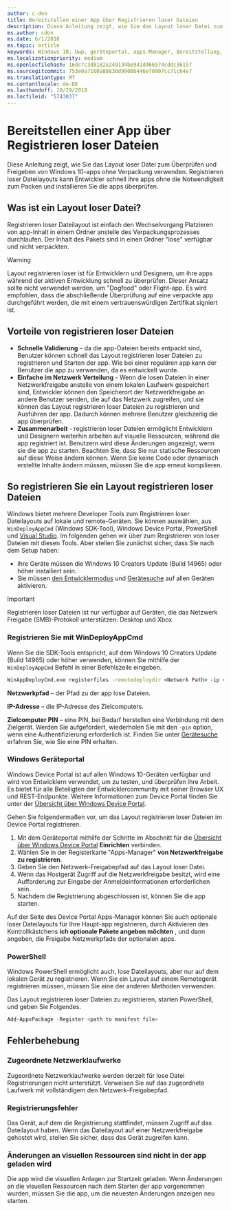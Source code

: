 ```yaml
---
author: c-don
title: Bereitstellen einer App über Registrieren loser Dateien
description: Diese Anleitung zeigt, wie Sie das Layout loser Datei zum Überprüfen und Freigeben von Windows 10-apps ohne Verpackung verwenden.
ms.author: cdon
ms.date: 6/1/2018
ms.topic: article
keywords: Windows 10, Uwp, geräteportal, apps-Manager, Bereitstellung, sdk
ms.localizationpriority: medium
ms.openlocfilehash: 16dc7c3d8182e249134be941d466574cddc36157
ms.sourcegitcommit: 753e0a7160a88830d9908b446ef0907cc71c64e7
ms.translationtype: MT
ms.contentlocale: de-DE
ms.lasthandoff: 10/29/2018
ms.locfileid: "5743037"
---
```

# <a name="deploy-an-app-through-loose-file-registration"></a>Bereitstellen einer App über Registrieren loser Dateien 

Diese Anleitung zeigt, wie Sie das Layout loser Datei zum Überprüfen und Freigeben von Windows 10-apps ohne Verpackung verwenden. Registrieren loser Dateilayouts kann Entwickler schnell ihre apps ohne die Notwendigkeit zum Packen und installieren Sie die apps überprüfen. 

## <a name="what-is-a-loose-file-layout"></a>Was ist ein Layout loser Datei?

Registrieren loser Dateilayout ist einfach den Wechselvorgang Platzieren von app-Inhalt in einem Ordner anstelle des Verpackungsprozesses durchlaufen. Der Inhalt des Pakets sind in einen Ordner "lose" verfügbar und nicht verpackten. 

> [!WARNING]
> Layout registrieren loser ist für Entwicklern und Designern, um ihre apps während der aktiven Entwicklung schnell zu überprüfen. Dieser Ansatz sollte nicht verwendet werden, um "Dogfood" oder Flight-app. Es wird empfohlen, dass die abschließende Überprüfung auf eine verpackte app durchgeführt werden, die mit einem vertrauenswürdigen Zertifikat signiert ist. 

## <a name="advantages-of-loose-file-registration"></a>Vorteile von registrieren loser Dateien

- **Schnelle Validierung** – da die app-Dateien bereits entpackt sind, Benutzer können schnell das Layout registrieren loser Dateien zu registrieren und Starten der app. Wie bei einer regulären app kann der Benutzer die app zu verwenden, da es entwickelt wurde. 
- **Einfache im Netzwerk Verteilung** - Wenn die losen Dateien in einer Netzwerkfreigabe anstelle von einem lokalen Laufwerk gespeichert sind, Entwickler können den Speicherort der Netzwerkfreigabe an andere Benutzer senden, die auf das Netzwerk zugreifen, und sie können das Layout registrieren loser Dateien zu registrieren und Ausführen der app. Dadurch können mehrere Benutzer gleichzeitig die app überprüfen. 
- **Zusammenarbeit** - registrieren loser Dateien ermöglicht Entwicklern und Designern weiterhin arbeiten auf visuelle Ressourcen, während die app registriert ist. Benutzern wird diese Änderungen angezeigt, wenn sie die app zu starten. Beachten Sie, dass Sie nur statische Ressourcen auf diese Weise ändern können. Wenn Sie keine Code oder dynamisch erstellte Inhalte ändern müssen, müssen Sie die app erneut kompilieren.

## <a name="how-to-register-a-loose-file-layout"></a>So registrieren Sie ein Layout registrieren loser Dateien

Windows bietet mehrere Developer Tools zum Registrieren loser Dateilayouts auf lokale und remote-Geräten. Sie können auswählen, aus `WinDeployAppCmd` (Windows SDK-Tool), Windows Device Portal, PowerShell und [Visual Studio](https://docs.microsoft.com/windows/uwp/debug-test-perf/deploying-and-debugging-uwp-apps#register-layout-from-network). Im folgenden gehen wir über zum Registrieren von loser Dateien mit diesen Tools. Aber stellen Sie zunächst sicher, dass Sie nach dem Setup haben:

- Ihre Geräte müssen die Windows 10 Creators Update (Build 14965) oder höher installiert sein.
- Sie müssen [den Entwicklermodus](https://msdn.microsoft.com/windows/uwp/get-started/enable-your-device-for-development) und [Gerätesuche](https://docs.microsoft.com/en-us/windows/uwp/get-started/enable-your-device-for-development#device-discovery) auf allen Geräten aktivieren.

> [!IMPORTANT]
> Registrieren loser Dateien ist nur verfügbar auf Geräten, die das Netzwerk Freigabe (SMB)-Protokoll unterstützen: Desktop und Xbox. 

### <a name="register-with-windeployappcmd"></a>Registrieren Sie mit WinDeployAppCmd

Wenn Sie die SDK-Tools entspricht, auf dem Windows 10 Creators Update (Build 14965) oder höher verwenden, können Sie mithilfe der `WinDeployAppCmd` Befehl in einer Befehlszeile eingeben.

```cmd
WinAppDeployCmd.exe registerfiles -remotedeploydir <Network Path> -ip <IP Address> -pin <target machine PIN>
```

**Netzwerkpfad** – der Pfad zu der app lose Dateien.

**IP-Adresse** – die IP-Adresse des Zielcomputers.

**Zielcomputer PIN** – eine PIN, bei Bedarf herstellen eine Verbindung mit dem Zielgerät. Werden Sie aufgefordert, wiederholen Sie mit den `-pin` option, wenn eine Authentifizierung erforderlich ist. Finden Sie unter [Gerätesuche](https://docs.microsoft.com/windows/uwp/get-started/enable-your-device-for-development#device-discovery) erfahren Sie, wie Sie eine PIN erhalten.

### <a name="windows-device-portal"></a>Windows Geräteportal

Windows Device Portal ist auf allen Windows 10-Geräten verfügbar und wird von Entwicklern verwendet, um zu testen, und überprüfen ihre Arbeit. Es bietet für alle Beteiligten der Entwicklercommunity mit seiner Browser UX und REST-Endpunkte. Weitere Informationen zum Device Portal finden Sie unter der [Übersicht über Windows Device Portal](device-portal.md).

Gehen Sie folgendermaßen vor, um das Layout registrieren loser Dateien im Device Portal registrieren.

1. Mit dem Geräteportal mithilfe der Schritte im Abschnitt für die [Übersicht über Windows Device Portal](device-portal.md) **Einrichten** verbinden.
1. Wählen Sie in der Registerkarte "Apps-Manager" **von Netzwerkfreigabe zu registrieren**.
1. Geben Sie den Netzwerk-Freigabepfad auf das Layout loser Datei. 
1. Wenn das Hostgerät Zugriff auf die Netzwerkfreigabe besitzt, wird eine Aufforderung zur Eingabe der Anmeldeinformationen erforderlichen sein.
1. Nachdem die Registrierung abgeschlossen ist, können Sie die app starten.

Auf der Seite des Device Portal Apps-Manager können Sie auch optionale loser Dateilayouts für Ihre Haupt-app registrieren, durch Aktivieren des Kontrollkästchens **ich optionale Pakete angeben möchten** , und dann angeben, die Freigabe Netzwerkpfade der optionalen apps. 

### <a name="powershell"></a>PowerShell 

Windows PowerShell ermöglicht auch, lose Dateilayouts, aber nur auf dem lokalen Gerät zu registrieren. Wenn Sie ein Layout auf einem Remotegerät registrieren müssen, müssen Sie eine der anderen Methoden verwenden. 

Das Layout registrieren loser Dateien zu registrieren, starten PowerShell, und geben Sie Folgendes.

```PowerShell
Add-AppxPackage -Register <path to manifest file>
```

## <a name="troubleshooting"></a>Fehlerbehebung

### <a name="mapped-network-drives"></a>Zugeordnete Netzwerklaufwerke
Zugeordnete Netzwerklaufwerke werden derzeit für lose Datei Registrierungen nicht unterstützt. Verweisen Sie auf das zugeordnete Laufwerk mit vollständigem den Netzwerk-Freigabepfad.

### <a name="registration-failure"></a>Registrierungsfehler
Das Gerät, auf dem die Registrierung stattfindet, müssen Zugriff auf das Dateilayout haben. Wenn das Dateilayout auf einer Netzwerkfreigabe gehostet wird, stellen Sie sicher, dass das Gerät zugreifen kann. 

### <a name="modifications-to-visual-assets-arent-being-loaded-in-the-app"></a>Änderungen an visuellen Ressourcen sind nicht in der app geladen wird 
Die app wird die visuellen Anlagen zur Startzeit geladen. Wenn Änderungen an die visuellen Ressourcen nach dem Starten der app vorgenommen wurden, müssen Sie die app, um die neuesten Änderungen anzeigen neu starten.